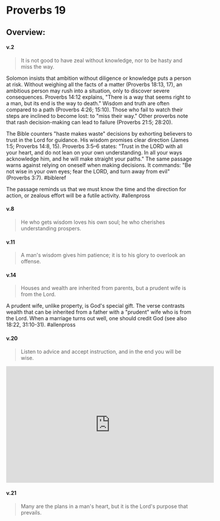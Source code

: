 # Proverbs 19

## Overview:


#### v.2
>It is not good to have zeal without knowledge, nor to be hasty and miss the way.

Solomon insists that ambition without diligence or knowledge puts a person at risk. Without weighing all the facts of a matter (Proverbs 18:13, 17), an ambitious person may rush into a situation, only to discover severe consequences. Proverbs 14:12 explains, "There is a way that seems right to a man, but its end is the way to death." Wisdom and truth are often compared to a path (Proverbs 4:26; 15:10). Those who fail to watch their steps are inclined to become lost: to "miss their way." Other proverbs note that rash decision-making can lead to failure (Proverbs 21:5; 28:20).  
  
The Bible counters "haste makes waste" decisions by exhorting believers to trust in the Lord for guidance. His wisdom promises clear direction (James 1:5; Proverbs 14:8, 15). Proverbs 3:5–6 states: "Trust in the LORD with all your heart, and do not lean on your own understanding. In all your ways acknowledge him, and he will make straight your paths." The same passage warns against relying on oneself when making decisions. It commands: "Be not wise in your own eyes; fear the LORD, and turn away from evil" (Proverbs 3:7).
#bibleref 

The passage reminds us that we must know the time and the direction for action, or zealous effort will be a futile activity.
#allenpross 

#### v.8
>He who gets wisdom loves his own soul; he who cherishes understanding prospers.

#### v.11
>A man's wisdom gives him patience; it is to his glory to overlook an offense.

#### v.14
>Houses and wealth are inherited from parents, but a prudent wife is from the Lord.

A prudent wife, unlike property, is God's special gift. The verse contrasts wealth that can be inherited from a father with a "prudent" wife who is from the Lord. When a marriage turns out well, one should credit God (see also 18:22, 31:10-31).
#allenpross 

#### v.20
>Listen to advice and accept instruction, and in the end you will be wise.

<iframe width="560" height="315" src="https://www.youtube.com/embed/x1NRYhgyekM" title="YouTube video player" frameborder="0" allow="accelerometer; autoplay; clipboard-write; encrypted-media; gyroscope; picture-in-picture; web-share" allowfullscreen></iframe>

#### v.21
>Many are the plans in a man's heart, but it is the Lord's purpose that prevails.



